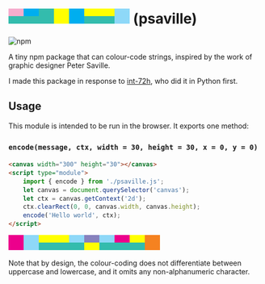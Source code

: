 # ![](./example/psaville.png) (psaville)

![npm](https://img.shields.io/npm/v/psaville)

A tiny npm package that can colour-code strings, inspired by the work of graphic designer Peter Saville.

I made this package in response to [int-72h](https://github.com/int-72h), who did it in Python first.

## Usage

This module is intended to be run in the browser. It exports one method:

### `encode(message, ctx, width = 30, height = 30, x = 0, y = 0)`

```html
<canvas width="300" height="30"></canvas>
<script type="module">
    import { encode } from './psaville.js';
    let canvas = document.querySelector('canvas');
    let ctx = canvas.getContext('2d');
    ctx.clearRect(0, 0, canvas.width, canvas.height);
    encode('Hello world', ctx);
</script>
```

![](./example/helloworld.png)

Note that by design, the colour-coding does not differentiate between uppercase and lowercase, and it omits any non-alphanumeric character.
